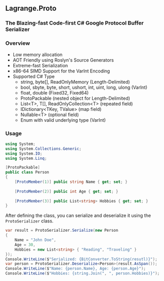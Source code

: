## Lagrange.Proto

### The Blazing-fast Code-first C# Google Protocol Buffer Serializer

### Overview

 + Low memory allocation
 + AOT Friendly using Roslyn's Source Generators
 + Extreme-fast Serialization
 + x86-64 SIMD Support for the VarInt Encoding
 + Supported C# Type
   + string, byte[], ReadOnlyMemory<byte> (Length-Delimited)
   + bool, sbyte, byte, short, ushort, int, uint, long, ulong (VarInt)
   + float, double (Fixed32, Fixed64)
   + ProtoPackable (nested object for Length-Delimited)
   + List\<T>, T[], ReadOnlyCollection\<T> (repeated field)
   + IDictionary\<TKey, TValue> (map field)
   + Nullable\<T> (optional field)
   + Enum with valid underlying type (VarInt)

### Usage
```csharp
using System;
using System.Collections.Generic;
using System.IO;
using System.Linq;

[ProtoPackable]
public class Person
{
    [ProtoMember(1)] public string Name { get; set; }
   
    [ProtoMember(2)] public int Age { get; set; }
    
    [ProtoMember(3)] public List<string> Hobbies { get; set; }
}
```

After defining the class, you can serialize and deserialize it using the `ProtoSerializer` class.

```csharp
var result = ProtoSerializer.Serialize(new Person
{
    Name = "John Doe",
    Age = 30,
    Hobbies = new List<string> { "Reading", "Traveling" }
});
Console.WriteLine($"Serialized: {BitConverter.ToString(resutl)}");
var person = ProtoSerializer.Deserialize<Person>(result.AsSpan());
Console.WriteLine($"Name: {person.Name}, Age: {person.Age}");
Console.WriteLine($"Hobbies: {string.Join(", ", person.Hobbies)}");
```

